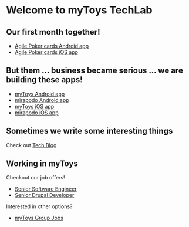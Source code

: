 # Welcome to myToys TechLab



## Our first month together!

* [Agile Poker cards Android app](https://play.google.com/store/apps/details?id=de.mytos.mobile.scrum&hl=en)
* [Agile Poker cards iOS app](https://apps.apple.com/es/app/agile-poker-cards/id1180503806)

## But them ... business became serious ... we are building these apps!

* [myToys Android app](https://play.google.com/store/apps/details?id=de.mytoys.mobile&hl=en)
* [mirapodo Android app](https://play.google.com/store/apps/details?id=de.mirapodo.mobile&hl=en)
* [myToys iOS app](https://apps.apple.com/de/app/mytoys-alles-f%C3%BCr-ihr-kind/id1133168701)
* [mirapodo iOS app](https://apps.apple.com/de/app/mirapodo-schuhe-und-shopping/id1190558839)

## Sometimes we write some interesting things

Check out [Tech Blog](http://devblog.mytoys.de/)

## Working in myToys

Checkout our job offers!

* [Senior Software Engineer](https://github.com/myToysTechLab/recruiting/wiki/Senior-Software-Engineer)
* [Senior Drupal Developer](https://github.com/myToysTechLab/recruiting/wiki/Senior-Drupal-Developer)

Interested in other options?

* [myToys Group Jobs](https://mytoysgroup.jobs/en/)
